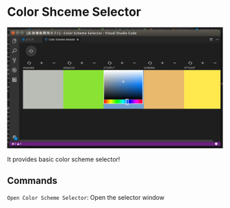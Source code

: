 # Color Shceme Selector

![snapshot](images/snapshot.png)

It provides basic color scheme selector!

## Commands

`Open Color Scheme Selector`: Open the selector window

